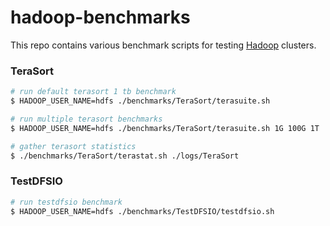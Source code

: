 # hadoop-benchmarks

This repo contains various benchmark scripts for testing [Hadoop](https://hadoop.apache.org/) clusters.

### TeraSort

```bash
# run default terasort 1 tb benchmark
$ HADOOP_USER_NAME=hdfs ./benchmarks/TeraSort/terasuite.sh

# run multiple terasort benchmarks
$ HADOOP_USER_NAME=hdfs ./benchmarks/TeraSort/terasuite.sh 1G 100G 1T

# gather terasort statistics
$ ./benchmarks/TeraSort/terastat.sh ./logs/TeraSort
```

### TestDFSIO

```bash
# run testdfsio benchmark
$ HADOOP_USER_NAME=hdfs ./benchmarks/TestDFSIO/testdfsio.sh
```
